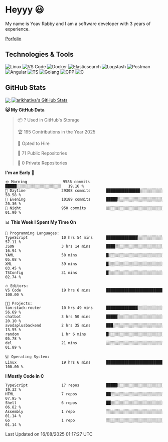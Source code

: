 
# Heyyy 😃
My name is Yoav Rabby and I am a software developer with 3 years of experience.

<a href="https://yoavrabby.com">
  Porfolio
</a>

## Technologies & Tools
![Linux](https://img.shields.io/badge/Linux-FCC624?style=flat&logo=linux&logoColor=black)
![VS Code](https://img.shields.io/badge/-VS%20Code-007ACC?style=flat-square&logo=visual-studio-code)
![Docker](https://img.shields.io/badge/Docker-E9F8FF?style=flat-square&logo=Docker)
![Elasticsearch](https://img.shields.io/badge/Elasticsearch-F8FDC5?style=flat-square&logo=elasticsearch&logoColor=lightblue)
![Logstash](https://img.shields.io/badge/Logstash-F8FDC5?style=flat-square&logo=logstash&logoColor=orange)
![Postman](https://img.shields.io/badge/Postman-F6BB43?style=flat-square&logo=Postman&logoColor=white)
![Angular](https://img.shields.io/badge/Angular-red?style=flat-square&logo=angular)
![TS](https://shields.io/badge/TypeScript-3178C6?logo=TypeScript&logoColor=FFF&style=flat-square)
![Golang](https://img.shields.io/badge/Golang-CBFBFD?style=flat-square&logo=go)
![CPP](https://img.shields.io/badge/C++-00599C?style=flat-square&logo=C%2B%2B&logoColor=white)
![C](https://img.shields.io/badge/C-F0F8FF?style=flat-square&logo=C)

## GitHub Stats
<a href="https://github.com/arikhativa/arikhativa">
  <img align="center" src="https://github-readme-stats.vercel.app/api/top-langs/?username=arikhativa&hide=java,html,tex&title_color=ffffff&text_color=c9cacc&icon_color=2bbc8a&bg_color=1d1f21&langs_count=3" />
</a>
<a href="https://github.com/arikhativa/arikhativa">
  <img align="center" src="https://github-readme-stats.vercel.app/api?username=arikhativa&show_icons=true&line_height=27&count_private=true&title_color=ffffff&text_color=c9cacc&icon_color=2bbc8a&bg_color=1d1f21" alt="arikhativa's GitHub Stats" />
</a>

<!--START_SECTION:waka-->
**🐱 My GitHub Data** 

> 📦 ? Used in GitHub's Storage 
 > 
> 🏆 195 Contributions in the Year 2025
 > 
> 💼 Opted to Hire
 > 
> 📜 71 Public Repositories 
 > 
> 🔑 0 Private Repositories 
 > 
**I'm an Early 🐤** 

```text
🌞 Morning                9586 commits        █████░░░░░░░░░░░░░░░░░░░░   19.16 % 
🌆 Daytime                29308 commits       ███████████████░░░░░░░░░░   58.58 % 
🌃 Evening                10189 commits       █████░░░░░░░░░░░░░░░░░░░░   20.36 % 
🌙 Night                  950 commits         ░░░░░░░░░░░░░░░░░░░░░░░░░   01.90 % 
```


📊 **This Week I Spent My Time On** 

```text
💬 Programming Languages: 
TypeScript               10 hrs 54 mins      ██████████████░░░░░░░░░░░   57.11 % 
JSON                     3 hrs 14 mins       ████░░░░░░░░░░░░░░░░░░░░░   16.94 % 
YAML                     58 mins             █░░░░░░░░░░░░░░░░░░░░░░░░   05.08 % 
XML                      39 mins             █░░░░░░░░░░░░░░░░░░░░░░░░   03.45 % 
TSConfig                 31 mins             █░░░░░░░░░░░░░░░░░░░░░░░░   02.74 % 

🔥 Editors: 
VS Code                  19 hrs 6 mins       █████████████████████████   100.00 % 

🐱‍💻 Projects: 
tan-stack-router         10 hrs 49 mins      ██████████████░░░░░░░░░░░   56.69 % 
chatbot                  3 hrs 50 mins       █████░░░░░░░░░░░░░░░░░░░░   20.10 % 
avodaplusbackend         2 hrs 35 mins       ███░░░░░░░░░░░░░░░░░░░░░░   13.55 % 
random                   1 hr 6 mins         █░░░░░░░░░░░░░░░░░░░░░░░░   05.78 % 
del                      21 mins             ░░░░░░░░░░░░░░░░░░░░░░░░░   01.89 % 

💻 Operating System: 
Linux                    19 hrs 6 mins       █████████████████████████   100.00 % 
```

**I Mostly Code in C** 

```text
TypeScript               17 repos            █████░░░░░░░░░░░░░░░░░░░░   19.32 % 
HTML                     7 repos             ██░░░░░░░░░░░░░░░░░░░░░░░   07.95 % 
Shell                    6 repos             ██░░░░░░░░░░░░░░░░░░░░░░░   06.82 % 
Assembly                 1 repo              ░░░░░░░░░░░░░░░░░░░░░░░░░   01.14 % 
Go                       1 repo              ░░░░░░░░░░░░░░░░░░░░░░░░░   01.14 % 
```




 Last Updated on 16/08/2025 01:17:27 UTC
<!--END_SECTION:waka-->
